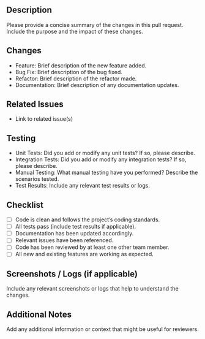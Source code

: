 ## Description
Please provide a concise summary of the changes in this pull request. Include the purpose and the impact of these changes.

## Changes
* Feature: Brief description of the new feature added.
* Bug Fix: Brief description of the bug fixed.
* Refactor: Brief description of the refactor made.
* Documentation: Brief description of any documentation updates.

## Related Issues
* Link to related issue(s)

## Testing
* Unit Tests: Did you add or modify any unit tests? If so, please describe.
* Integration Tests: Did you add or modify any integration tests? If so, please describe.
* Manual Testing: What manual testing have you performed? Describe the scenarios tested.
* Test Results: Include any relevant test results or logs.

## Checklist
- [ ] Code is clean and follows the project’s coding standards.
- [ ] All tests pass (include test results if applicable).
- [ ] Documentation has been updated accordingly.
- [ ] Relevant issues have been referenced.
- [ ] Code has been reviewed by at least one other team member.
- [ ] All new and existing features are working as expected.

## Screenshots / Logs (if applicable)
Include any relevant screenshots or logs that help to understand the changes.

## Additional Notes
Add any additional information or context that might be useful for reviewers.
